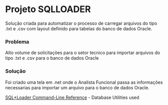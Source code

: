 # Projeto SQLLOADER

Solução criada para automatizar o processo de carregar arquivos do tipo .txt e .csv com layout definido para tabelas do banco de dados Oracle. 

### Problema
Alto volume de solicitações para o setor tecnico para importar arquivos do tipo .txt e .csv para o banco de dados Oracle

### Solução 
Foi criado uma tela em .net onde o Analista Funcional passa as informações necessarias para importar um arquivo para o banco 
de dados Oracle.

[SQL*Loader Command-Line Reference](https://docs.oracle.com/cd/B19306_01/server.102/b14215/ldr_params.htm) - Database Utilities used
